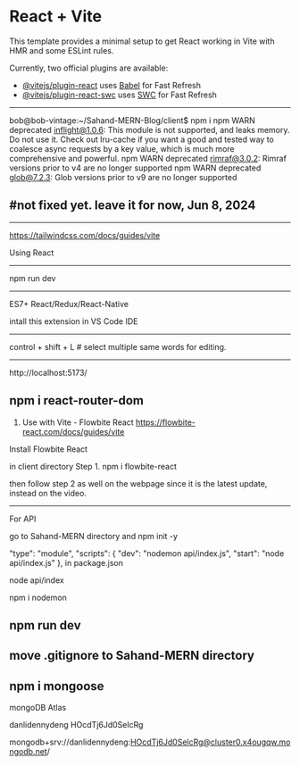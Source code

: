 # React + Vite

This template provides a minimal setup to get React working in Vite with HMR and some ESLint rules.

Currently, two official plugins are available:

- [@vitejs/plugin-react](https://github.com/vitejs/vite-plugin-react/blob/main/packages/plugin-react/README.md) uses [Babel](https://babeljs.io/) for Fast Refresh
- [@vitejs/plugin-react-swc](https://github.com/vitejs/vite-plugin-react-swc) uses [SWC](https://swc.rs/) for Fast Refresh

---

bob@bob-vintage:~/Sahand-MERN-Blog/client$ npm i
npm WARN deprecated inflight@1.0.6: This module is not supported, and leaks memory. Do not use it. Check out lru-cache if you want a good and tested way to coalesce async requests by a key value, which is much more comprehensive and powerful.
npm WARN deprecated rimraf@3.0.2: Rimraf versions prior to v4 are no longer supported
npm WARN deprecated glob@7.2.3: Glob versions prior to v9 are no longer supported

## #not fixed yet. leave it for now, Jun 8, 2024

---

https://tailwindcss.com/docs/guides/vite

Using React

---

npm run dev

---

ES7+ React/Redux/React-Native

intall this extension in VS Code IDE

---

control + shift + L # select multiple same words for editing.

---

http://localhost:5173/

## npm i react-router-dom

1. Use with Vite - Flowbite React
   https://flowbite-react.com/docs/guides/vite

Install Flowbite React

in client directory
Step 1. npm i flowbite-react

then follow step 2 as well on the webpage since it is the latest update, instead on the video.

---

For API

go to Sahand-MERN directory and
npm init -y

"type": "module",
"scripts": {
"dev": "nodemon api/index.js",
"start": "node api/index.js"
},
in package.json

node api/index

npm i nodemon

## npm run dev

## move .gitignore to Sahand-MERN directory

## npm i mongoose

mongoDB Atlas

danlidennydeng
HOcdTj6Jd0SelcRg

mongodb+srv://danlidennydeng:HOcdTj6Jd0SelcRg@cluster0.x4ougqw.mongodb.net/
